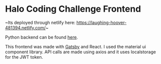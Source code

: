 # Halo Coding Challenge Frontend
~Its deployed through netlify here: https://laughing-hoover-481394.netlify.com/~

Python backend can be found [here](https://github.com/pruales/halo-backend). 

This frontend was made with [Gatsby](https://www.gatsbyjs.org/) and React. I used the material ui component library. 
API calls are made using axios and it uses localstorage for the JWT token.
